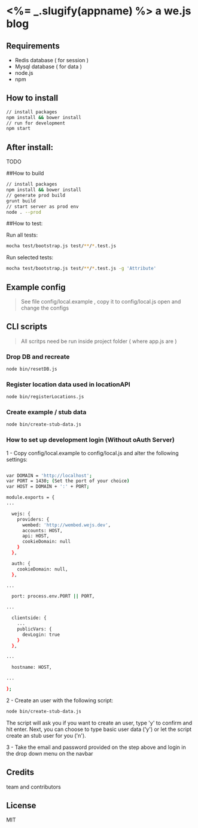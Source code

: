 # <%= _.slugify(appname) %> a we.js blog

## Requirements

 - Redis database ( for session )
 - Mysql database ( for data )
 - node.js
 - npm

## How to install

```sh
// install packages
npm install && bower install
// run for development
npm start
```

## After install:

TODO

##How to build

```sh
// install packages
npm install && bower install
// generate prod build
grunt build
// start server as prod env
node . --prod
```

##How to test:

Run all tests:

```sh
mocha test/bootstrap.js test/**/*.test.js
```

Run selected tests:

```sh
mocha test/bootstrap.js test/**/*.test.js -g 'Attribute'
```


## Example config

> See file config/local.example , copy it to config/local.js open and change the configs

## CLI scripts

> All scritps need be run inside project folder ( where app.js are )

### Drop DB and recreate

```sh
node bin/resetDB.js
```

### Register location data used in locationAPI

```sh
node bin/registerLocations.js
```

### Create example / stub data

```sh
node bin/create-stub-data.js
```

### How to set up development login (Without oAuth Server)

1 - Copy config/local.example to config/local.js and alter the following settings:

```sh

var DOMAIN = 'http://localhost';
var PORT = 1430; (Set the port of your choice)
var HOST = DOMAIN + ':' + PORT;

module.exports = {
...

  wejs: {
    providers: {
      wembed: 'http://wembed.wejs.dev',
      accounts: HOST,
      api: HOST,
      cookieDomain: null
    }
  },

  auth: {
    cookieDomain: null,
  },

...

  port: process.env.PORT || PORT,

...

  clientside: {
	...
    publicVars: {
      devLogin: true
    }
  },

...

  hostname: HOST,

...

};

```

2 - Create an user with the following script:

```sh
node bin/create-stub-data.js
```
The script will ask you if you want to create an user, type 'y' to confirm and hit enter. Next, you can choose to type basic user data ('y') or let the script create an stub user for you ('n').

3 - Take the email and password provided on the step above and login in the drop down menu on the navbar

## Credits

team and contributors

## License

MIT
